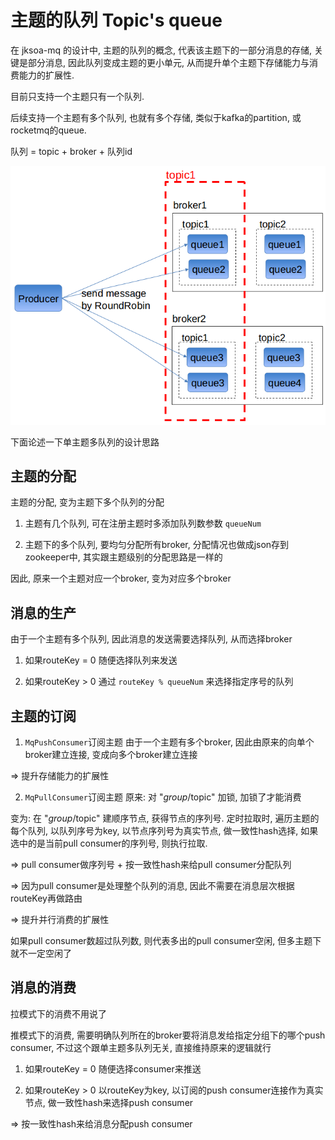# 主题的队列 Topic's queue

在 jksoa-mq 的设计中, 主题的队列的概念, 代表该主题下的一部分消息的存储, 关键是部分消息, 因此队列变成主题的更小单元, 从而提升单个主题下存储能力与消费能力的扩展性.

目前只支持一个主题只有一个队列.

后续支持一个主题有多个队列, 也就有多个存储, 类似于kafka的partition, 或rocketmq的queue.

队列 = topic + broker + 队列id

![topic-queues](../img/topic-queues.png)

下面论述一下单主题多队列的设计思路

## 主题的分配

主题的分配, 变为主题下多个队列的分配

1. 主题有几个队列, 可在注册主题时多添加队列数参数 `queueNum`

2. 主题下的多个队列, 要均匀分配所有broker, 分配情况也做成json存到zookeeper中, 其实跟主题级别的分配思路是一样的

因此, 原来一个主题对应一个broker, 变为对应多个broker

## 消息的生产

由于一个主题有多个队列, 因此消息的发送需要选择队列, 从而选择broker

1. 如果routeKey = 0
随便选择队列来发送

2. 如果routeKey > 0
通过 `routeKey % queueNum` 来选择指定序号的队列


## 主题的订阅

1. `MqPushConsumer`订阅主题
由于一个主题有多个broker, 因此由原来的向单个broker建立连接, 变成向多个broker建立连接

=> 提升存储能力的扩展性

2. `MqPullConsumer`订阅主题
原来: 对 "$group/$topic" 加锁, 加锁了才能消费

变为: 在 "$group/$topic" 建顺序节点, 获得节点的序列号. 定时拉取时, 遍历主题的每个队列, 以队列序号为key, 以节点序列号为真实节点, 做一致性hash选择, 如果选中的是当前pull consumer的序列号, 则执行拉取.

=> pull consumer做序列号 + 按一致性hash来给pull consumer分配队列

=> 因为pull consumer是处理整个队列的消息, 因此不需要在消息层次根据routeKey再做路由

=> 提升并行消费的扩展性

如果pull consumer数超过队列数, 则代表多出的pull consumer空闲, 但多主题下就不一定空闲了

## 消息的消费

拉模式下的消费不用说了

推模式下的消费, 需要明确队列所在的broker要将消息发给指定分组下的哪个push consumer, 不过这个跟单主题多队列无关, 直接维持原来的逻辑就行

1. 如果routeKey = 0
随便选择consumer来推送

2. 如果routeKey > 0
以routeKey为key, 以订阅的push consumer连接作为真实节点, 做一致性hash来选择push consumer

=> 按一致性hash来给消息分配push consumer